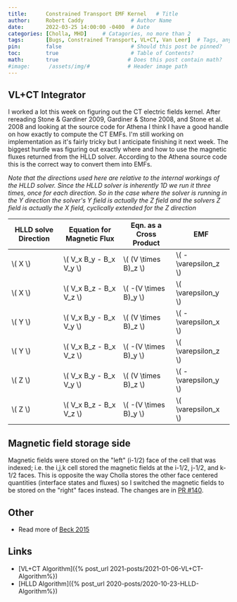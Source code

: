 ```yaml
---
title:      Constrained Transport EMF Kernel   # Title
author:     Robert Caddy               # Author Name
date:       2022-03-25 14:00:00 -0400  # Date
categories: [Cholla, MHD]     # Catagories, no more than 2
tags:       [Bugs, Constrained Transport, VL+CT, Van Leer]  # Tags, any number
pin:        false                      # Should this post be pinned?
toc:        true                       # Table of Contents?
math:       true                      # Does this post contain math?
#image:      /assets/img/#            # Header image path
---
```


## VL+CT Integrator

I worked a lot this week on figuring out the CT electric fields kernel. After
rereading Stone & Gardiner 2009, Gardiner & Stone 2008, and Stone et al. 2008
and looking at the source code for Athena I think I have a good handle on how
exactly to compute the CT EMFs. I'm still working on implementation as it's
fairly tricky but I anticipate finishing it next week. The biggest hurdle was
figuring out exactly where and how to use the magnetic fluxes returned from the
HLLD solver. According to the Athena source code this is the correct way to
convert them into EMFs.

*Note that the directions used here are relative to the internal workings of the
HLLD solver. Since the HLLD solver is inherently 1D we run it three times, once
for each direction. So in the case where the solver is running in the Y
direction the solver's Y field is actually the Z field and the solvers Z field
is actually the X field, cyclically extended for the Z direction*

| HLLD solve Direction | Equation for Magnetic Flux | Eqn. as a Cross Product    | EMF                 |
|----------------------|----------------------------|----------------------------|---------------------|
| \\( X \\)            | \\( V_x B_y - B_x V_y \\)  | \\(  (V \times B)_z \\) | \\( -\varepsilon_z \\) |
| \\( X \\)            | \\( V_x B_z - B_x V_z \\)  | \\( -(V \times B)_y \\) | \\(  \varepsilon_y \\) |
| \\( Y \\)            | \\( V_x B_y - B_x V_y \\)  | \\(  (V \times B)_z \\) | \\( -\varepsilon_x \\) |
| \\( Y \\)            | \\( V_x B_z - B_x V_z \\)  | \\( -(V \times B)_y \\) | \\(  \varepsilon_z \\) |
| \\( Z \\)            | \\( V_x B_y - B_x V_y \\)  | \\(  (V \times B)_z \\) | \\( -\varepsilon_y \\) |
| \\( Z \\)            | \\( V_x B_z - B_x V_z \\)  | \\( -(V \times B)_y \\) | \\(  \varepsilon_x \\) |

## Magnetic field storage side

Magnetic fields were stored on the "left" (i-1/2) face of the cell that was
indexed; i.e. the i,j,k cell stored the magnetic fields at the i-1/2, j-1/2, and
k-1/2 faces. This is opposite the way Cholla stores the other face centered
quantities (interface states and fluxes) so I switched the magnetic fields to be
stored on the "right" faces instead. The changes are in
[PR #140](https://github.com/cholla-hydro/cholla/pull/140).

## Other

- Read more of [Beck 2015](https://ui.adsabs.harvard.edu/abs/2015A%26ARv..24....4B/abstract)

## Links

- [VL+CT Algorithm]({% post_url 2021-posts/2021-01-06-VL+CT-Algorithm%})
- [HLLD Algorithm]({% post_url 2020-posts/2020-10-23-HLLD-Algorithm%})
